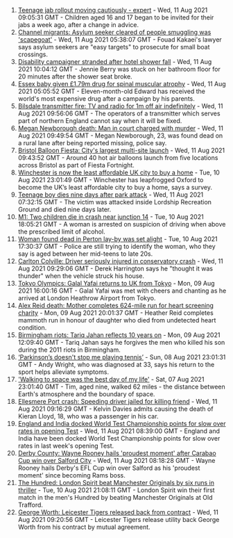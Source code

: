 1. [Teenage jab rollout moving cautiously - expert](https://www.bbc.co.uk/news/uk-58170048) - Wed, 11 Aug 2021 09:05:31 GMT - Children aged 16 and 17 began to be invited for their jabs a week ago, after a change in advice.
2. [Channel migrants: Asylum seeker cleared of people smuggling was 'scapegoat'](https://www.bbc.co.uk/news/uk-england-kent-57722096) - Wed, 11 Aug 2021 05:38:07 GMT - Fouad Kakaei's lawyer says asylum seekers are "easy targets" to prosecute for small boat crossings.
3. [Disability campaigner stranded after hotel shower fall](https://www.bbc.co.uk/news/uk-england-tees-58159843) - Wed, 11 Aug 2021 10:04:12 GMT - Jennie Berry was stuck on her bathroom floor for 20 minutes after the shower seat broke.
4. [Essex baby given £1.79m drug for spinal muscular atrophy](https://www.bbc.co.uk/news/uk-england-essex-58101748) - Wed, 11 Aug 2021 05:05:52 GMT - Eleven-month-old Edward has received the world's most expensive drug after a campaign by his parents.
5. [Bilsdale transmitter fire: TV and radio for 1m off air indefinitely](https://www.bbc.co.uk/news/uk-england-tees-58169501) - Wed, 11 Aug 2021 09:56:06 GMT - The operators of a transmitter which serves part of northern England cannot say when it will be fixed.
6. [Megan Newborough death: Man in court charged with murder](https://www.bbc.co.uk/news/uk-england-leicestershire-58172103) - Wed, 11 Aug 2021 09:49:54 GMT - Megan Newborough, 23, was found dead on a rural lane after being reported missing, police say.
7. [Bristol Balloon Fiesta: City's largest multi-site launch](https://www.bbc.co.uk/news/uk-england-bristol-58169580) - Wed, 11 Aug 2021 09:43:52 GMT - Around 40 hot air balloons launch from five locations across Bristol as part of Fiesta Fortnight.
8. [Winchester is now the least affordable UK city to buy a home](https://www.bbc.co.uk/news/business-58162371) - Tue, 10 Aug 2021 23:01:49 GMT - Winchester has leapfrogged Oxford to become the UK’s least affordable city to buy a home, says a survey.
9. [Teenage boy dies nine days after park attack](https://www.bbc.co.uk/news/uk-england-london-58160150) - Wed, 11 Aug 2021 07:32:15 GMT - The victim was attacked inside Lordship Recreation Ground and died nine days later.
10. [M1: Two children die in crash near junction 14](https://www.bbc.co.uk/news/uk-england-beds-bucks-herts-58165017) - Tue, 10 Aug 2021 18:05:21 GMT - A woman is arrested on suspicion of driving when above the prescribed limit of alcohol.
11. [Woman found dead in Perton lay-by was set alight](https://www.bbc.co.uk/news/uk-england-stoke-staffordshire-58163416) - Tue, 10 Aug 2021 17:30:37 GMT - Police are still trying to identify the woman, who they say is aged between her mid-teens to late 20s.
12. [Carlton Colville: Driver seriously injured in conservatory crash](https://www.bbc.co.uk/news/uk-england-suffolk-58170234) - Wed, 11 Aug 2021 09:29:06 GMT - Derek Harrington says he "thought it was thunder" when the vehicle struck his house.
13. [Tokyo Olympics: Galal Yafai returns to UK from Tokyo](https://www.bbc.co.uk/news/uk-england-birmingham-58151399) - Mon, 09 Aug 2021 16:00:16 GMT - Galal Yafai was met with cheers and chanting as he arrived at London Heathrow Airport from Tokyo.
14. [Alex Reid death: Mother completes 624-mile run for heart screening charity](https://www.bbc.co.uk/news/uk-england-south-yorkshire-58152905) - Mon, 09 Aug 2021 20:01:37 GMT - Heather Reid completes mammoth run in honour of daughter who died from undetected heart condition.
15. [Birmingham riots: Tariq Jahan reflects 10 years on](https://www.bbc.co.uk/news/uk-england-birmingham-58147894) - Mon, 09 Aug 2021 12:09:40 GMT - Tariq Jahan says he forgives the men who killed his son during the 2011 riots in Birmingham.
16. [‘Parkinson’s doesn't stop me playing tennis’](https://www.bbc.co.uk/news/uk-england-nottinghamshire-58091757) - Sun, 08 Aug 2021 23:01:31 GMT - Andy Wright, who was diagnosed at 33, says his return to the sport helps alleviate symptoms.
17. ['Walking to space was the best day of my life'](https://www.bbc.co.uk/news/uk-england-nottinghamshire-58071075) - Sat, 07 Aug 2021 23:01:40 GMT - Tim, aged nine, walked 62 miles - the distance between Earth's atmosphere and the boundary of space.
18. [Ellesmere Port crash: Speeding driver jailed for killing friend](https://www.bbc.co.uk/news/uk-england-merseyside-58166275) - Wed, 11 Aug 2021 09:16:29 GMT - Kelvin Davies admits causing the death of Kieran Lloyd, 18, who was a passenger in his car.
19. [England and India docked World Test Championship points for slow over rates in opening Test](https://www.bbc.co.uk/sport/cricket/58159749) - Wed, 11 Aug 2021 08:39:00 GMT - England and India have been docked World Test Championship points for slow over rates in last week's opening Test.
20. [Derby County: Wayne Rooney hails 'proudest moment' after Carabao Cup win over Salford City](https://www.bbc.co.uk/sport/football/58170373) - Wed, 11 Aug 2021 08:18:28 GMT - Wayne Rooney hails Derby's EFL Cup win over Salford as his 'proudest moment' since becoming Rams boss.
21. [The Hundred: London Spirit beat Manchester Originals by six runs in thriller](https://www.bbc.co.uk/sport/cricket/58161079) - Tue, 10 Aug 2021 21:08:11 GMT - London Spirit win their first match in the men's Hundred by beating Manchester Originals at Old Trafford.
22. [George Worth: Leicester Tigers released back from contract](https://www.bbc.co.uk/sport/rugby-union/58171870) - Wed, 11 Aug 2021 09:20:56 GMT - Leicester Tigers release utility back George Worth from his contract by mutual agreement.
